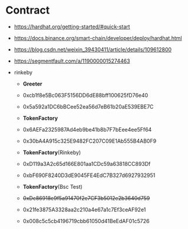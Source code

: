 # Contract

- https://hardhat.org/getting-started/#quick-start
- https://docs.binance.org/smart-chain/developer/deploy/hardhat.html
- https://blog.csdn.net/weixin_39430411/article/details/109612800
- https://segmentfault.com/a/1190000015274463



- rinkeby
  - **Greeter**
  - 0xcb1f8e5Bc063F5156DD6dE88bff100625fD76e40
  - 0x5a592a1DC6bBCee52ea56d7eB61b20aE539EBE7C
  
  - **TokenFactory**
  - 0x6AEFa2325987Ad4eb9be41b8b7F7bEee4ee5Ff64
  - 0x30bA4A915c325E9482FC207C09E1Ab555B4AB0F9
  
  - **TokenFactory**(Rinkeby)
  - 0xD119a3A2c65d166E801aa1CDc59a63818CC893Df
  - 0xbF690F8240D3dE9045FE4EdC7B327d6927932951
  - **TokenFactory**(Bsc Test)
  - ~~0xDc86918e9f5a91470f2e7CF3b5012e2b3640d759~~
  - 0x21fe3875A3328aa2c210a4e67a1c7Ef3ceAF92e1
  - 0x008c5c5cb4196719cbb61050d41BeEdAF01c5726